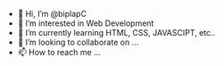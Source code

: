 - 👋 Hi, I’m @biplapC
- 👀 I’m interested in Web Development
- 🌱 I’m currently learning HTML, CSS, JAVASCIPT, etc..
- 💞️ I’m looking to collaborate on ...
- 📫 How to reach me ...

<!---
biplapC/biplapC is a ✨ special ✨ repository because its `README.md` (this file) appears on your GitHub profile.
You can click the Preview link to take a look at your changes.
--->
